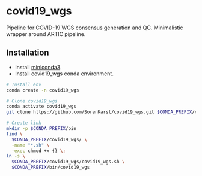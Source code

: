 # covid19_wgs
Pipeline for COVID-19 WGS consensus generation and QC. Minimalistic wrapper around ARTIC pipeline.

## Installation

* Install [miniconda3](https://docs.conda.io/en/latest/miniconda.html).
* Install covid19_wgs conda environment.
```bash
# Install env
conda create -n covid19_wgs

# Clone covid19_wgs
conda activate covid19_wgs
git clone https://github.com/SorenKarst/covid19_wgs.git $CONDA_PREFIX/covid19_wgs

# Create link
mkdir -p $CONDA_PREFIX/bin
find \
  $CONDA_PREFIX/covid19_wgs/ \
  -name "*.sh" \
  -exec chmod +x {} \;  
ln -s \
  $CONDA_PREFIX/covid19_wgs/covid19_wgs.sh \
  $CONDA_PREFIX/bin/covid19_wgs
```
